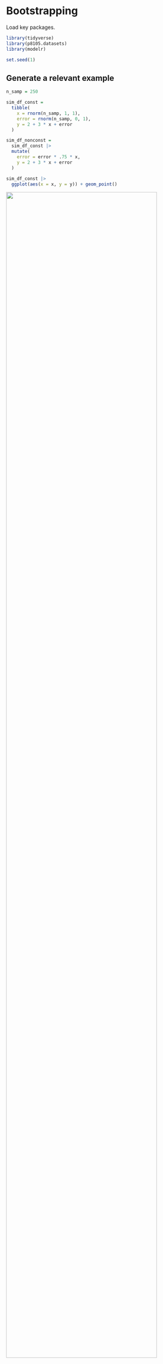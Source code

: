 Bootstrapping
================

Load key packages.

``` r
library(tidyverse)
library(p8105.datasets)
library(modelr)

set.seed(1)
```

## Generate a relevant example

``` r
n_samp = 250

sim_df_const =
  tibble(
    x = rnorm(n_samp, 1, 1),
    error = rnorm(n_samp, 0, 1),
    y = 2 + 3 * x + error
  )

sim_df_nonconst =
  sim_df_const |> 
  mutate(
    error = error * .75 * x,
    y = 2 + 3 * x + error
  )

sim_df_const |> 
  ggplot(aes(x = x, y = y)) + geom_point()
```

<img src="bootstrapping_files/figure-gfm/unnamed-chunk-2-1.png" width="90%" />

``` r
sim_df_nonconst |> 
  ggplot(aes(x = x, y = y)) + geom_point()
```

<img src="bootstrapping_files/figure-gfm/unnamed-chunk-2-2.png" width="90%" />

fit some linear models

``` r
sim_df_const |> 
  lm(y ~ x, data = _) |> 
  broom::tidy()
```

    ## # A tibble: 2 × 5
    ##   term        estimate std.error statistic   p.value
    ##   <chr>          <dbl>     <dbl>     <dbl>     <dbl>
    ## 1 (Intercept)     1.98    0.0981      20.2 3.65e- 54
    ## 2 x               3.04    0.0699      43.5 3.84e-118

``` r
sim_df_nonconst |> 
  lm(y ~ x, data = _) |> 
  broom::tidy()
```

    ## # A tibble: 2 × 5
    ##   term        estimate std.error statistic   p.value
    ##   <chr>          <dbl>     <dbl>     <dbl>     <dbl>
    ## 1 (Intercept)     1.93    0.105       18.5 1.88e- 48
    ## 2 x               3.11    0.0747      41.7 5.76e-114

## Draw and analyze a bootstrap sample

Start with a lil function

``` r
boot_sample = function(df) {
  
  sample_frac(df, replace = TRUE)
  
}
```

Let’s see how this works

``` r
sim_df_nonconst |> 
  boot_sample() |> 
  ggplot(aes(x = x, y = y)) +
  geom_point(alpha = .5) +
  stat_smooth(method = "lm")
```

    ## `geom_smooth()` using formula = 'y ~ x'

<img src="bootstrapping_files/figure-gfm/unnamed-chunk-5-1.png" width="90%" />

## Draw a lot of samples and analyze them

``` r
boot_straps =
  tibble(strap_number = 1:100) |> 
  mutate(
    strap_sample = map(strap_number, \(i) boot_sample(sim_df_nonconst))
  )

boot_straps |> 
  pull(strap_sample) |> 
  nth(2) |> 
  arrange(x)
```

    ## # A tibble: 250 × 3
    ##         x  error       y
    ##     <dbl>  <dbl>   <dbl>
    ##  1 -1.29   1.40  -0.454 
    ##  2 -0.989 -1.97  -2.93  
    ##  3 -0.914 -0.908 -1.65  
    ##  4 -0.914 -0.908 -1.65  
    ##  5 -0.805  0.292 -0.123 
    ##  6 -0.805  0.292 -0.123 
    ##  7 -0.665 -0.544 -0.539 
    ##  8 -0.641 -0.416 -0.338 
    ##  9 -0.606 -0.106  0.0774
    ## 10 -0.606 -0.106  0.0774
    ## # ℹ 240 more rows

Now do the `lm` fit

``` r
boot_results =
  boot_straps |> 
  mutate(
    models = map(strap_sample, \(df) lm(y ~ x, data = df)),
    results = map(models, broom::tidy)
  ) |> 
  select(strap_number, results) |> 
  unnest(results)
```

try to summarize these results (get a bootstrap standard error)

``` r
boot_results |> 
  group_by(term) |> 
  summarize(
    se = sd(estimate)
  )
```

    ## # A tibble: 2 × 2
    ##   term            se
    ##   <chr>        <dbl>
    ## 1 (Intercept) 0.0752
    ## 2 x           0.102

look at the distribution

``` r
boot_results |> 
  filter(term == "x") |> 
  ggplot(aes(x = estimate)) +
  geom_density()
```

<img src="bootstrapping_files/figure-gfm/unnamed-chunk-9-1.png" width="90%" />

can I construct a confidence interval

``` r
boot_results |> 
  group_by(term) |> 
  summarize(
    ci_lower = quantile(estimate, 0.025),
    ci_upper = quantile(estimate, 0.975)
  )
```

    ## # A tibble: 2 × 3
    ##   term        ci_lower ci_upper
    ##   <chr>          <dbl>    <dbl>
    ## 1 (Intercept)     1.76     2.06
    ## 2 x               2.97     3.38

## Airbnb

``` r
data("nyc_airbnb")

nyc_airbnb =
  nyc_airbnb |> 
  mutate(stars = review_scores_location / 2) |> 
  rename(borough = neighbourhood_group) |> 
  filter(borough != "Staten Island") |> 
  drop_na(price, stars) |> 
  select(price, stars, room_type, borough)
```

fit a regression of `price` on other variables and look at residuals

``` r
airbnb_fit =
  nyc_airbnb |> 
  lm(price ~ stars + room_type + borough, data = _)
```

residuals!

``` r
nyc_airbnb |> 
  modelr::add_residuals(airbnb_fit) |> 
  ggplot(aes(x = stars, y = resid)) +
  geom_point()
```

<img src="bootstrapping_files/figure-gfm/unnamed-chunk-13-1.png" width="90%" />

run a bootstrap on this whole thing to get estimates for the effect of
`stars` on `price`

``` r
manhattan_df =
  nyc_airbnb |> 
  filter(borough == "Manhattan")

boot_results =
  tibble(strap_number = 1:1000) |> 
  mutate(
    strap_sample = map(strap_number, \(i) boot_sample(manhattan_df)),
    models = map(strap_sample, \(df) lm(price ~ stars + room_type, data = df)),
    results = map(models, broom::tidy)
  ) |> 
  select(strap_number, results) |> 
  unnest(results)

boot_results |> 
  filter(term == "stars") |> 
  ggplot(aes(x = estimate)) +
  geom_density()
```

<img src="bootstrapping_files/figure-gfm/unnamed-chunk-14-1.png" width="90%" />
